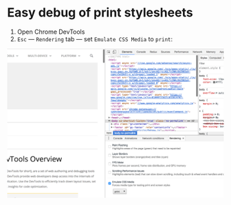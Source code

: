 # Easy debug of print stylesheets

1. Open Chrome DevTools
1. `Esc` — `Rendering` tab — set `Emulate CSS Media` to `print`:

![debug print stylesheets](/_assets/debug-print-stylesheets.png)
